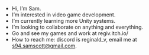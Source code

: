 - Hi, I’m Sam.
- I’m interested in video game development.
- I’m currently learning more Unity systems.
- I’m looking to collaborate on anything and everything.
- Go and see my games and work at regiv.itch.io/ 
- How to reach me: discord is reginald_v, email me at s94.samscott@gmail.com.
